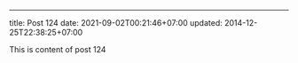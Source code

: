---
title: Post 124
date: 2021-09-02T00:21:46+07:00
updated: 2014-12-25T22:38:25+07:00

This is content of post 124